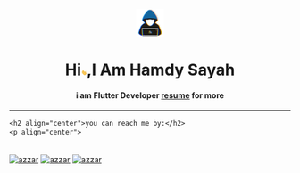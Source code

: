 <div align="center">
   <picture><img src = "https://github.com/0xAbdulKhalid/0xAbdulKhalid/raw/main/assets/mdImages/about_me.gif" width = 50px></picture> 

</div>
<div align="center">
<h1 align="center">Hi<img width="10" src="https://github.com/1999AZZAR/1999AZZAR/blob/main/resources/img/waving.gif">,I Am Hamdy Sayah</h1>
<h4 align="center">i am Flutter Developer <a href="https://github.com/hamdysayah/hamdysayah/blob/main/hamdi_sayah_cv.pdf" target="_blank">resume</a> for more</h4>
</div>

-----

  
    <h2 align="center">you can reach me by:</h2>
    <p align="center">

 <br/>
      <a href="https://www.linkedin.com/in/hamdy-sayah-657160284/" target="blank"><img align="center"
         src="https://img.shields.io/badge/linkedin-%231DA1F2.svg?style=for-the-badge&logo=linkedin&logoColor=white"
         alt="azzar" height="30"/></a>
      <a href="https://web.facebook.com/hamdi.sulimanalabbdi" target="blank"><img align="center"
         src="https://img.shields.io/badge/facebook-4267B2.svg?style=for-the-badge&logo=facebook&logoColor=white"
         alt="azzar" height="30"/></a>
      <a href="mailto:hamdysayah@gmail.com" target="blank"><img align="center"
         src="https://img.shields.io/badge/gmail-EA4335.svg?style=for-the-badge&logo=gmail&logoColor=white"
         alt="azzar" height="30"/></a>
   



